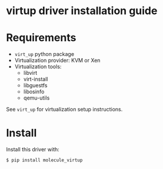 virtup driver installation guide
================================

Requirements
============

* `virt_up` python package
* Virtualization provider: KVM or Xen
* Virtualization tools:
  * libvirt
  * virt-install
  * libguestfs
  * libosinfo
  * qemu-utils

See `virt_up` for virtualization setup instructions.

Install
=======

Install this driver with:

    $ pip install molecule_virtup
